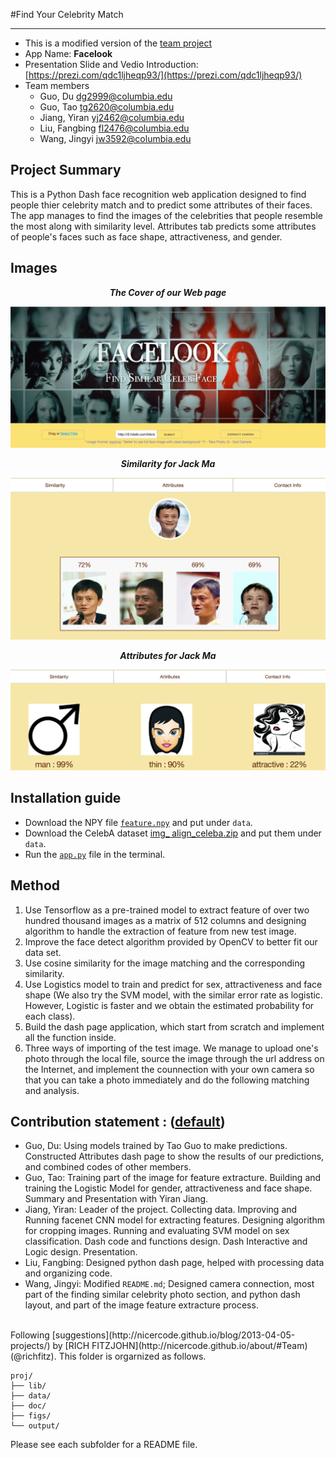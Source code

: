 #Find Your Celebrity Match <hr>
+ This is a modified version of the [team project](https://github.com/TZstatsADS/Spring2018-Project5-grp3)
+ App Name: **Facelook**
+ Presentation Slide and Vedio Introduction: [https://prezi.com/qdc1ljheqp93/](https://prezi.com/qdc1ljheqp93/)
+ Team members
   +  Guo, Du <dg2999@columbia.edu>
   +  Guo, Tao <tg2620@columbia.edu>
   +  Jiang, Yiran <yj2462@columbia.edu>
   +  Liu, Fangbing <fl2476@columbia.edu>
   +  Wang, Jingyi <jw3592@columbia.edu>

## Project Summary
This is a Python Dash face recognition web application designed to find people thier celebrity match and to predict some attributes of their faces.  The app manages to find the images of the celebrities that people resemble the most along with similarity level. Attributes tab  predicts some attributes of people's faces such as face shape, attractiveness, and gender.

## Images
***<p align="center">The Cover of our Web page</p>***
  ![image](figs/cover.jpg)<br>
  
***<p align="center">Similarity for Jack Ma</p>***
  ![image](figs/m-simi.png)<br>
  
  
 ***<p align="center">Attributes for Jack Ma</p>***
  ![image](figs/m-att.png)<br>
  
## Installation guide

+ Download the NPY file [`feature.npy`](https://drive.google.com/file/d/1iIwBS4Uq-X6a1Nl9MrWz7UAiugq6hDhu/view?usp=sharing) and put under `data`.
+ Download the CelebA dataset [img_ align_celeba.zip](https://www.dropbox.com/sh/8oqt9vytwxb3s4r/AAB06FXaQRUNtjW9ntaoPGvCa?dl=0) and put them under `data`. 
+ Run the [`app.py`](doc/app.py) file in the terminal.

## Method
 
1. Use Tensorflow as a pre-trained model to extract feature of over two hundred thousand images as a matrix of 512 columns and designing algorithm to handle the extraction of feature from new test image. 
2. Improve the face detect algorithm provided by OpenCV to better fit our data set. 
3. Use cosine similarity for the image matching and the corresponding similarity. 
4. Use Logistics model to train and predict for sex, attractiveness and face shape (We also try the SVM model, with the similar error rate as logistic. However, Logistic is faster and we obtain the estimated probability for each class). 
5. Build the dash page application, which start from scratch and implement all the function inside.
6. Three ways of importing of the test image. We manage to upload one's photo through the local file, source the image through the url address on the Internet, and implement the counnection with your own camera so that you can take a photo immediately and do the following matching and analysis. 

<!--***<p align="center">Error Rate for Logistic & SVM</p>***
  ![image](figs/table3.png)<br>-->





	
## Contribution statement : ([default](doc/a_note_on_contributions.md)) 

- Guo, Du: Using models trained by Tao Guo to make predictions. Constructed Attributes dash page to show the results of our predictions, and combined codes of other members. 
- Guo, Tao: Training part of the image for feature extracture. Building and training the Logistic Model for gender, attractiveness and face shape. Summary and Presentation with Yiran Jiang.
- Jiang, Yiran: Leader of the project. Collecting data. Improving and Running facenet CNN model for extracting features. Designing algorithm for cropping images. Running and evaluating SVM model on sex classification. Dash code and functions design. Dash Interactive and Logic design. Presentation.
- Liu, Fangbing: Designed python dash page, helped with processing data and organizing code.
- Wang, Jingyi:  Modified `README.md`; Designed camera connection, most part of the finding similar celebrity photo section, and python dash layout, and part of the image feature extracture process.

<br>
Following [suggestions](http://nicercode.github.io/blog/2013-04-05-projects/) by [RICH FITZJOHN](http://nicercode.github.io/about/#Team) (@richfitz). This folder is orgarnized as follows.

```
proj/
├── lib/
├── data/
├── doc/
├── figs/
└── output/
```

Please see each subfolder for a README file.
